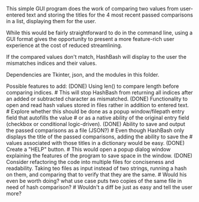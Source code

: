 This simple GUI program does the work of comparing two values from user-entered text and
storing the titles for the 4 most recent passed comparisons in a list, displaying them for the user.

While this would be fairly straightforward to do in the command line, using a GUI format gives 
the opportunity to present a more feature-rich user experience at the cost of reduced streamlining.

If the compared values don't match, HashBash will display to the user the mismatches indices and their values.

Dependencies are Tkinter, json, and the modules in this folder.

Possible features to add:
    (DONE) Using len() to compare length before comparing indices.
        # This will stop HashBash from returning all indices after an added or subtracted character as mismatched.
    (DONE) Functionality to open and read hash values stored in files rather in addition to entered text.
        # Explore whether this should be done as a popup window/filepath entry field that autofills the value
        # or as a native ability of the original entry field (checkbox or conditional logic-driven).
    (DONE) Ability to save and output the passed comparisons as a file (JSON?)
        # Even though HashBash only displays the title of the passed comparisons, adding the ability to save the
        # values associated with those titles in a dictionary would be easy.
    (DONE) Create a "HELP" button.
        # This would open a popup dialog window explaining the features of the program to save space in the window.
    (DONE) Consider refactoring the code into multiple files for conciseness and readability. 
    Taking teo files as input instead of two strings, running a hash on them, and comparing that to verify that they are the same.
        # Would his even be worth doing? what use case puts two copies of the same file in need of hash comparison?
        # Wouldn't a diff be just as easy and tell the user more?
